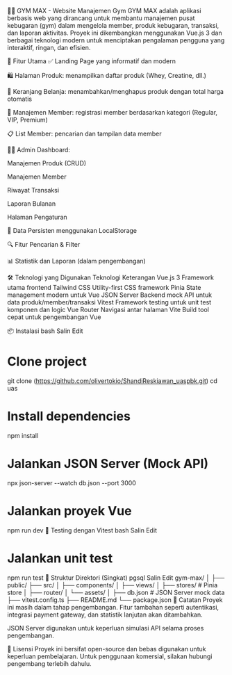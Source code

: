 🏋️‍♂️ GYM MAX - Website Manajemen Gym
GYM MAX adalah aplikasi berbasis web yang dirancang untuk membantu manajemen pusat kebugaran (gym) dalam mengelola member, produk kebugaran, transaksi, dan laporan aktivitas. Proyek ini dikembangkan menggunakan Vue.js 3 dan berbagai teknologi modern untuk menciptakan pengalaman pengguna yang interaktif, ringan, dan efisien.

🚀 Fitur Utama
✅ Landing Page yang informatif dan modern

🛍️ Halaman Produk: menampilkan daftar produk (Whey, Creatine, dll.)

🛒 Keranjang Belanja: menambahkan/menghapus produk dengan total harga otomatis

👤 Manajemen Member: registrasi member berdasarkan kategori (Regular, VIP, Premium)

📋 List Member: pencarian dan tampilan data member

🧑‍💼 Admin Dashboard:

Manajemen Produk (CRUD)

Manajemen Member

Riwayat Transaksi

Laporan Bulanan

Halaman Pengaturan

💾 Data Persisten menggunakan LocalStorage

🔍 Fitur Pencarian & Filter

📊 Statistik dan Laporan (dalam pengembangan)

🛠️ Teknologi yang Digunakan
Teknologi	Keterangan
Vue.js 3	Framework utama frontend
Tailwind CSS	Utility-first CSS framework
Pinia	State management modern untuk Vue
JSON Server	Backend mock API untuk data produk/member/transaksi
Vitest	Framework testing untuk unit test komponen dan logic
Vue Router	Navigasi antar halaman
Vite	Build tool cepat untuk pengembangan Vue

📦 Instalasi
bash
Salin
Edit
# Clone project
git clone (https://github.com/olivertokio/ShandiReskiawan_uaspbk.git)
cd uas

# Install dependencies
npm install

# Jalankan JSON Server (Mock API)
npx json-server --watch db.json --port 3000

# Jalankan proyek Vue
npm run dev
🧪 Testing dengan Vitest
bash
Salin
Edit
# Jalankan unit test
npm run test
📁 Struktur Direktori (Singkat)
pgsql
Salin
Edit
gym-max/
│
├── public/
├── src/
│   ├── components/
│   ├── views/
│   ├── stores/           # Pinia store
│   ├── router/
│   └── assets/
│
├── db.json               # JSON Server mock data
├── vitest.config.ts
├── README.md
└── package.json
📌 Catatan
Proyek ini masih dalam tahap pengembangan. Fitur tambahan seperti autentikasi, integrasi payment gateway, dan statistik lanjutan akan ditambahkan.

JSON Server digunakan untuk keperluan simulasi API selama proses pengembangan.

📄 Lisensi
Proyek ini bersifat open-source dan bebas digunakan untuk keperluan pembelajaran. Untuk penggunaan komersial, silakan hubungi pengembang terlebih dahulu.
